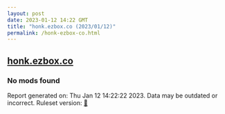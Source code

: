 ```yaml
---
layout: post
date: 2023-01-12 14:22 GMT
title: "honk.ezbox.co (2023/01/12)"
permalink: /honk-ezbox-co.html
---
```


## [honk.ezbox.co](https://honk.ezbox.co)

### No mods found

Report generated on: Thu Jan 12 14:22:22 2023. Data may be outdated or incorrect.
Ruleset version: [🧁](/version-cupcake)

